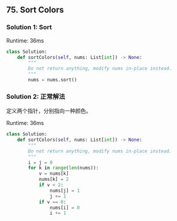 ## 75. Sort Colors


### Solution 1: Sort

Runtime: 36ms

```Python
class Solution:
    def sortColors(self, nums: List[int]) -> None:
        """
        Do not return anything, modify nums in-place instead.
        """
        nums = nums.sort()
```


### Solution 2: 正常解法

定义两个指针，分别指向一种颜色。

Runtime: 36ms

```Python
class Solution:
    def sortColors(self, nums: List[int]) -> None:
        """
        Do not return anything, modify nums in-place instead.
        """
        i = j = 0
        for k in range(len(nums)):
            v = nums[k]
            nums[k] = 2
            if v < 2:
                nums[j] = 1
                j += 1
            if v == 0:
                nums[i] = 0
                i += 1
```
